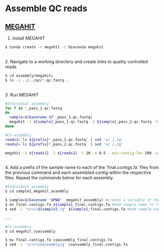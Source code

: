 # Assemble QC reads

## [MEGAHIT](https://academic.oup.com/bioinformatics/article/31/10/1674/177884)

1. Install MEGAHIT

```bash
$ conda create -n megahit -c bioconda megahit
```

\
2. Navigate to a working directory and create links to quality controlled reads

```bash
$ cd assembly/megahit/
$ ln -s ../../qc/*.qc.fastq .
```

\
3. Run MEGAHIT

```bash
#Individual assembly
for f in *_pass_1.qc.fastq
do
  sample=$(basename $f _pass_1.qc.fastq)
  megahit -1 ${sample}_pass_1.qc.fastq -2 ${sample}_pass_2.qc.fastq -t 20 -m 0.5 --min-contig-len 500 -o ${sample}_megahit_assembly  >& ${sample}_megahit.log.txt
done

#Co-assembly
reads1=`ls ${prefix}*_pass_1.qc.fastq` | sed 's/ /,/g'
reads2=`ls ${prefix}*_pass_2.qc.fastq` | sed 's/ /,/g'

megahit -1 ${reads1} -2 ${reads2} -t 20 -m 0.5 --min-contig-len 500 -o megahit_coassembly >& megahit_coassembly.log.txt
```

\
4. Add a prefix of the sample name to each of the 'final.contigs.fa' files from the previous command and each assembled contig within the respective files. Repeat the commands below for each assembly. 

```bash
#Individual assembly
$ cd sample1_megahit_assembly

$ sample=$(basename "$PWD" _megahit_assembly) #create a variable of the sample name from the directory name
$ mv final.contigs.fa ${sample}_final.contigs.fa #add sample name to file name
$ sed -i "s/>/>${sample}_/g" ${sample}_final.contigs.fa #add sample name to the beginning of each contig

...

#Co-assembly
$ cd megahit_coassembly

$ mv final.contigs.fa coassembly_final.contigs.fa
$ sed -i 's/>/>coassembly/g' coassembly_final.contigs.fa
```

